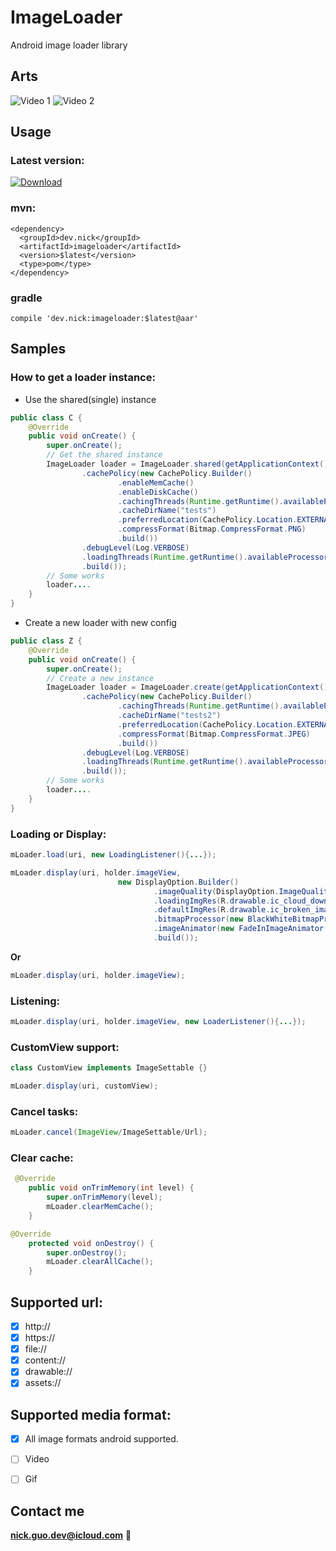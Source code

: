 # ImageLoader
Android image loader library


## Arts
![Video 1](art/files.gif)
![Video 2](art/nets.gif)

## Usage

### Latest version:

[ ![Download](https://api.bintray.com/packages/nickandroid/maven/imageloader/images/download.svg) ](https://bintray.com/nickandroid/maven/imageloader/_latestVersion)


### mvn:
```
<dependency>
  <groupId>dev.nick</groupId>
  <artifactId>imageloader</artifactId>
  <version>$latest</version>
  <type>pom</type>
</dependency>
```

### gradle
```
compile 'dev.nick:imageloader:$latest@aar'
```

## Samples

### How to get a loader instance:
*  Use the shared(single) instance
```java
public class C {
    @Override
    public void onCreate() {
        super.onCreate();
        // Get the shared instance
        ImageLoader loader = ImageLoader.shared(getApplicationContext(), new LoaderConfig.Builder()
                .cachePolicy(new CachePolicy.Builder()
                        .enableMemCache()
                        .enableDiskCache()
                        .cachingThreads(Runtime.getRuntime().availableProcessors())
                        .cacheDirName("tests")
                        .preferredLocation(CachePolicy.Location.EXTERNAL)
                        .compressFormat(Bitmap.CompressFormat.PNG)
                        .build())
                .debugLevel(Log.VERBOSE)
                .loadingThreads(Runtime.getRuntime().availableProcessors() * 2)
                .build());
        // Some works
        loader....
    }
}
```
*  Create a new loader with new config
```java
public class Z {
    @Override
    public void onCreate() {
        super.onCreate();
        // Create a new instance
        ImageLoader loader = ImageLoader.create(getApplicationContext(), new LoaderConfig.Builder()
                .cachePolicy(new CachePolicy.Builder()
                        .cachingThreads(Runtime.getRuntime().availableProcessors())
                        .cacheDirName("tests2")
                        .preferredLocation(CachePolicy.Location.EXTERNAL)
                        .compressFormat(Bitmap.CompressFormat.JPEG)
                        .build())
                .debugLevel(Log.VERBOSE)
                .loadingThreads(Runtime.getRuntime().availableProcessors())
                .build());
        // Some works
        loader....
    }
}
```

### Loading or Display:
```java
mLoader.load(uri, new LoadingListener(){...});
```
```java
mLoader.display(uri, holder.imageView,
                        new DisplayOption.Builder()
                                .imageQuality(DisplayOption.ImageQuality.FIT_VIEW)
                                .loadingImgRes(R.drawable.ic_cloud_download_black_24dp)
                                .defaultImgRes(R.drawable.ic_broken_image_black_24dp)
                                .bitmapProcessor(new BlackWhiteBitmapProcessor())
                                .imageAnimator(new FadeInImageAnimator())
                                .build());
```
**Or**
```java
mLoader.display(uri, holder.imageView);
```

### Listening:
```java
mLoader.display(uri, holder.imageView, new LoaderListener(){...});
```

### CustomView support:
```java
class CustomView implements ImageSettable {}
```
```java
mLoader.display(uri, customView);
```

### Cancel tasks:
```java
mLoader.cancel(ImageView/ImageSettable/Url);
```

### Clear cache:
```java
 @Override
    public void onTrimMemory(int level) {
        super.onTrimMemory(level);
        mLoader.clearMemCache();
    }
```
```java
@Override
    protected void onDestroy() {
        super.onDestroy();
        mLoader.clearAllCache();
    }
```

## Supported url:
- [x] http://
- [x] https://
- [x] file://
- [x] content://
- [x] drawable://
- [x] assets://

## Supported media format:
- [x] All image formats android supported.
- [ ] Video
- [ ] Gif


## Contact me
**nick.guo.dev@icloud.com** :email:
